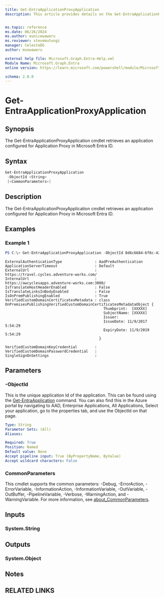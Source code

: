 ```yaml
---
title: Get-EntraApplicationProxyApplication
description: This article provides details on the Get-EntraApplicationProxyApplication command.


ms.topic: reference
ms.date: 06/26/2024
ms.author: eunicewaweru
ms.reviewer: stevemutungi
manager: CelesteDG
author: msewaweru

external help file: Microsoft.Graph.Entra-Help.xml
Module Name: Microsoft.Graph.Entra
online version: https://learn.microsoft.com/powershell/module/Microsoft.Graph.Entra/Get-EntraApplicationProxyApplication

schema: 2.0.0
---
```


# Get-EntraApplicationProxyApplication

## Synopsis
The Get-EntraApplicationProxyApplication cmdlet retrieves an application configured for Application Proxy in Microsoft Entra ID.

## Syntax

```powershell
Get-EntraApplicationProxyApplication 
 -ObjectId <String> 
 [<CommonParameters>]
```

## Description
The Get-EntraApplicationProxyApplication cmdlet retrieves an application configured for Application Proxy in Microsoft Entra ID.

## Examples

### Example 1
```powershell
PS C:\> Get-EntraApplicationProxyApplication -ObjectId 8d6c6684-6f8c-42e2-8914-32ed2adf9ccf
```

```output
ExternalAuthenticationType               : AadPreAuthentication
ApplicationServerTimeout                 : Default
ExternalUrl                              : https://travel.cycles.adventure-works.com/
InternalUrl                              : https://awcyclesapps.adventure-works.com:3000/
IsTranslateHostHeaderEnabled             : False
IsTranslateLinksInBodyEnabled            : False
IsOnPremPublishingEnabled                : True
VerifiedCustomDomainCertificatesMetadata : class OnPremisesPublishingVerifiedCustomDomainCertificatesMetadataObject {
                                             Thumbprint:  [XXXXX]
                                             SubjectName: [XXXXX]
                                             Issuer:
                                             IssueDate: 11/9/2017 5:54:29
                                             ExpiryDate: 11/9/2019 5:54:29
                                           }

VerifiedCustomDomainKeyCredential        :
VerifiedCustomDomainPasswordCredential   :
SingleSignOnSettings                     :
```

## Parameters

### -ObjectId
This is the unique application Id of the application.
This can be found using the [Get-EntraApplication](./Get-EntraApplication.md) command.
You can also find this in the Azure portal by navigating to AAD, Enterprise Applications, All Applications, Select your application, go to the properties tab, and use the ObjectId on that page.

```yaml
Type: String
Parameter Sets: (All)
Aliases:

Required: True
Position: Named
Default value: None
Accept pipeline input: True (ByPropertyName, ByValue)
Accept wildcard characters: False
```

### CommonParameters
This cmdlet supports the common parameters: -Debug, -ErrorAction, -ErrorVariable, -InformationAction, -InformationVariable, -OutVariable, -OutBuffer, -PipelineVariable, -Verbose, -WarningAction, and -WarningVariable. For more information, see [about_CommonParameters](https://go.microsoft.com/fwlink/?LinkID=113216).

## Inputs

### System.String
## Outputs

### System.Object
## Notes

## RELATED LINKS